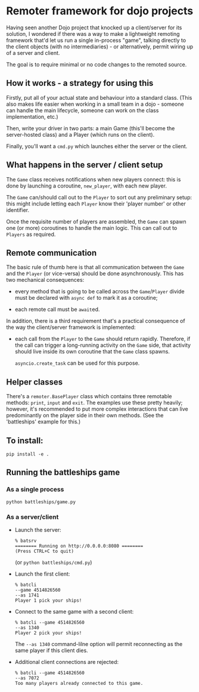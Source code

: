 # Remoter framework for dojo projects

Having seen another Dojo project that knocked up a client/server for
its solution, I wondered if there was a way to make a lightweight
remoting framework that'd let us run a single in-process "game",
talking directly to the client objects (with no intermediaries) -
or alternatively, permit wiring up of a server and client.

The goal is to require minimal or no code changes to the remoted source.

## How it works - a strategy for using this

Firstly, put all of your actual state and behaviour into a standard class.
(This also makes life easier when working in a small team in a dojo -
someone can handle the main lifecycle, someone can work on the class
implementation, etc.)

Then, write your driver in two parts: a main Game (this'll become the
server-hosted class) and a Player (which runs on the client).

Finally, you'll want a `cmd.py` which launches either the server or the client.

## What happens in the server / client setup

The `Game` class receives notifications when new players connect: this is
done by launching a coroutine, `new_player`, with each new player.

The `Game` can/should call out to the `Player` to sort out any preliminary
setup: this might include letting each `Player` know their 'player number'
or other identifier.

Once the requisite number of players are assembled, the `Game` can spawn
one (or more) coroutines to handle the main logic. This can call out to
`Players` as required.

## Remote communication

The basic rule of thumb here is that all communication between the `Game`
and the `Player` (or vice-versa) should be done asynchronously. This has
two mechanical consequences:

- every method that is going to be called across the `Game`/`Player` divide
  must be declared with `async def` to mark it as a coroutine;

- each remote call must be `await`ed.

In addition, there is a third requirement that's a practical consequence
of the way the client/server framework is implemented:

- each call from the `Player` to the `Game` should return rapidly. Therefore,
  if the call can trigger a long-running activity on the `Game` side, that
  activity should live inside its own coroutine that the `Game` class spawns.

  `asyncio.create_task` can be used for this purpose.

## Helper classes

There's a `remoter.BasePlayer` class which contains three remotable methods:
`print`, `input` and `exit`. The examples use these pretty heavily; however,
it's recommended to put more complex interactions that can live predominantly
on the player side in their own methods. (See the 'battleships' example for
this.)

## To install:

    pip install -e .

## Running the battleships game

### As a single process

    python battleships/game.py

### As a server/client

- Launch the server:

      % batsrv
      ======== Running on http://0.0.0.0:8080 ========
      (Press CTRL+C to quit)
    
  (or `python battleships/cmd.py`)

- Launch the first client:

      % batcli
      --game 4514826560
      --as 1741
      Player 1 pick your ships!

- Connect to the same game with a second client:

      % batcli --game 4514826560
      --as 1340
      Player 2 pick your ships!

  The `--as 1340` command-lilne option will permit reconnecting as the same player if this client dies.

- Additional client connections are rejected:

      % batcli --game 4514826560
      --as 7072
      Too many players already connected to this game.
